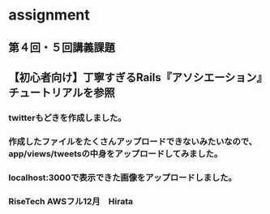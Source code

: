 # assignment　
## 第４回・５回講義課題
## 【初心者向け】丁寧すぎるRails『アソシエーション』チュートリアルを参照
### twitterもどきを作成しました。
### 作成したファイルをたくさんアップロードできないみたいなので、app/views/tweetsの中身をアップロードしてみました。
### localhost:3000で表示できた画像をアップロードしました。
### RiseTech AWSフル12月　Hirata
